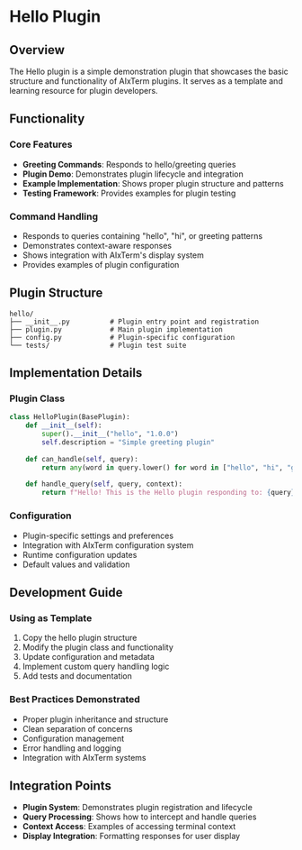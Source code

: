 # Hello Plugin

## Overview
The Hello plugin is a simple demonstration plugin that showcases the basic structure and functionality of AIxTerm plugins. It serves as a template and learning resource for plugin developers.

## Functionality

### Core Features
- **Greeting Commands**: Responds to hello/greeting queries
- **Plugin Demo**: Demonstrates plugin lifecycle and integration
- **Example Implementation**: Shows proper plugin structure and patterns
- **Testing Framework**: Provides examples for plugin testing

### Command Handling
- Responds to queries containing "hello", "hi", or greeting patterns
- Demonstrates context-aware responses
- Shows integration with AIxTerm's display system
- Provides examples of plugin configuration

## Plugin Structure

```
hello/
├── __init__.py          # Plugin entry point and registration
├── plugin.py            # Main plugin implementation
├── config.py            # Plugin-specific configuration
└── tests/               # Plugin test suite
```

## Implementation Details

### Plugin Class
```python
class HelloPlugin(BasePlugin):
    def __init__(self):
        super().__init__("hello", "1.0.0")
        self.description = "Simple greeting plugin"
    
    def can_handle(self, query):
        return any(word in query.lower() for word in ["hello", "hi", "greet"])
    
    def handle_query(self, query, context):
        return f"Hello! This is the Hello plugin responding to: {query}"
```

### Configuration
- Plugin-specific settings and preferences
- Integration with AIxTerm configuration system
- Runtime configuration updates
- Default values and validation

## Development Guide

### Using as Template
1. Copy the hello plugin structure
2. Modify the plugin class and functionality
3. Update configuration and metadata
4. Implement custom query handling logic
5. Add tests and documentation

### Best Practices Demonstrated
- Proper plugin inheritance and structure
- Clean separation of concerns
- Configuration management
- Error handling and logging
- Integration with AIxTerm systems

## Integration Points
- **Plugin System**: Demonstrates plugin registration and lifecycle
- **Query Processing**: Shows how to intercept and handle queries
- **Context Access**: Examples of accessing terminal context
- **Display Integration**: Formatting responses for user display
